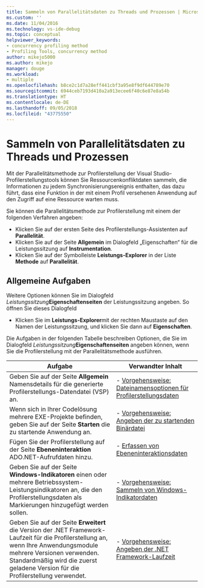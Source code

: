 ```yaml
---
title: Sammeln von Parallelitätsdaten zu Threads und Prozessen | Microsoft-Dokumentation
ms.custom: ''
ms.date: 11/04/2016
ms.technology: vs-ide-debug
ms.topic: conceptual
helpviewer_keywords:
- concurrency profiling method
- Profiling Tools, concurrency method
author: mikejo5000
ms.author: mikejo
manager: douge
ms.workload:
- multiple
ms.openlocfilehash: b8ce2c1d7a28eff441cbf3a95e8f9df644789e70
ms.sourcegitcommit: 6944ceb7193d410a2a913ecee6f40c6e87e8a54b
ms.translationtype: HT
ms.contentlocale: de-DE
ms.lasthandoff: 09/05/2018
ms.locfileid: "43775550"
---
```

# <a name="collect-thread-and-process-concurrency-data"></a>Sammeln von Parallelitätsdaten zu Threads und Prozessen

Mit der Parallelitätsmethode zur Profilerstellung der Visual Studio-Profilerstellungstools können Sie Ressourcenkonfliktdaten sammeln, die Informationen zu jedem Synchronisierungsereignis enthalten, das dazu führt, dass eine Funktion in der mit einem Profil versehenen Anwendung auf den Zugriff auf eine Ressource warten muss.

Sie können die Parallelitätsmethode zur Profilerstellung mit einem der folgenden Verfahren angeben:

- Klicken Sie auf der ersten Seite des Profilerstellungs-Assistenten auf **Parallelität**.
- Klicken Sie auf der Seite **Allgemein** im Dialogfeld „Eigenschaften“ für die Leistungssitzung auf **Instrumentation**.
- Klicken Sie auf der Symbolleiste **Leistungs-Explorer** in der Liste **Methode** auf **Parallelität**.

## <a name="common-tasks"></a>Allgemeine Aufgaben

Weitere Optionen können Sie im Dialogfeld _Leistungssitzung_**Eigenschaftenseiten** der Leistungssitzung angeben. So öffnen Sie dieses Dialogfeld

- Klicken Sie im **Leistungs-Explorer**mit der rechten Maustaste auf den Namen der Leistungssitzung, und klicken Sie dann auf **Eigenschaften**.

Die Aufgaben in der folgenden Tabelle beschreiben Optionen, die Sie im Dialogfeld _Leistungssitzung_**Eigenschaftenseiten** angeben können, wenn Sie die Profilerstellung mit der Parallelitätsmethode ausführen.

|Aufgabe|Verwandter Inhalt|
|----------|---------------------|
|Geben Sie auf der Seite **Allgemein** Namensdetails für die generierte Profilerstellungs-Datendatei (VSP) an.|- [Vorgehensweise: Dateinamensoptionen für Profilerstellungsdaten](../profiling/how-to-set-performance-data-file-name-options.md)|
|Wenn sich in Ihrer Codelösung mehrere EXE-Projekte befinden, geben Sie auf der Seite **Starten** die zu startende Anwendung an.|- [Vorgehensweise: Angeben der zu startenden Binärdatei](../profiling/how-to-specify-the-binary-to-start.md)|
|Fügen Sie der Profilerstellung auf der Seite **Ebeneninteraktion** ADO.NET-Aufrufdaten hinzu.|- [Erfassen von Ebeneninteraktionsdaten](../profiling/collecting-tier-interaction-data.md)|
|Geben Sie auf der Seite **Windows-Indikatoren** einen oder mehrere Betriebssystem-Leistungsindikatoren an, die den Profilerstellungsdaten als Markierungen hinzugefügt werden sollen.|- [Vorgehensweise: Sammeln von Windows-Indikatordaten](../profiling/how-to-collect-windows-counter-data.md)|
|Geben Sie auf der Seite **Erweitert** die Version der .NET Framework-Laufzeit für die Profilerstellung an, wenn Ihre Anwendungsmodule mehrere Versionen verwenden. Standardmäßig wird die zuerst geladene Version für die Profilerstellung verwendet.|- [Vorgehensweise: Angeben der .NET Framework-Laufzeit](../profiling/how-to-specify-the-dotnet-framework-runtime.md)|